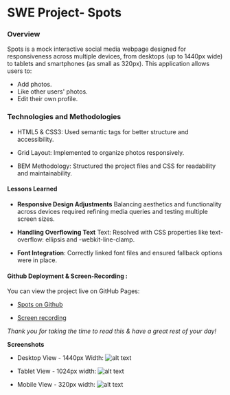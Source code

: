 # SWE Project- **Spots**

### Overview

Spots is a mock interactive social media webpage designed for responsiveness across multiple devices, from desktops (up to 1440px wide) to tablets and smartphones (as small as 320px). This application allows users to:

- Add photos.
- Like other users' photos.
- Edit their own profile.

### Technologies and Methodologies

- HTML5 & CSS3: Used semantic tags for better structure and accessibility.

- Grid Layout: Implemented to organize photos responsively.

- BEM Methodology: Structured the project files and CSS for readability and maintainability.

#### Lessons Learned

- **Responsive Design Adjustments** Balancing aesthetics and functionality across devices required refining media queries and testing multiple screen sizes.

- **Handling Overflowing Text** Text: Resolved with CSS properties like text-overflow: ellipsis and -webkit-line-clamp.

- **Font Integration**: Correctly linked font files and ensured fallback options were in place.

#### Github Deployment & Screen-Recording :

You can view the project live on GitHub Pages:

- [Spots on Github](https://itsdavidmatthew.github.io/se_project_spots/)

- [Screen recording](https://drive.google.com/file/d/12Qf9Ave55glWuNjoG9buiRZa2U0K2oZL/view?usp=sharing)

_Thank you for taking the time to read this & have a great rest of your day!_

**Screenshots**

- Desktop View - 1440px Width: ![alt text](image.png)

- Tablet View - 1024px width: ![alt text](image-1.png)

- Mobile View - 320px width: ![alt text](image-2.png)

